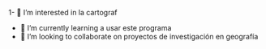1- 👀 I’m interested in  la cartograf
- 🌱 I’m currently learning  a usar este  programa
- 💞️ I’m looking to collaborate on  proyectos de investigación en geografía

<!---
EnriqueDeRosa/EnriqueDeRosa is a ✨ special ✨ repository because its `README.md` (this file) appears on your GitHub profile.
You can click the Preview link to take a look at your changes.
--->

